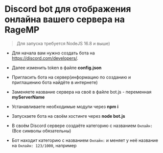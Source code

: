 # Discord bot для отображения онлайна вашего сервера на RageMP
> Для запуска требуется NodeJS 16.8 и выше)

- Для начала вам нужно создать бота на https://discord.com/developers/.

- Далее изменить token в файле **config.json**

- Пригласить бота на сервер(информацию по созданию и приглашению бота найдёте в интернете)

- Заменяете название сервера на своё в файле bot.js - переменная **myServerName**
- Устанавливаете необходимые модули через **npm i**

- Запускаете бота на своём хостинге через **node bot.js**

- В своём Discord сервере создаёте категорию с названием `Онлайн:` (Все символы обязательны)

- Бот находит категорию с названием `Онлайн:` и меняет у неё название на `Онлайн: 123/1000`, например